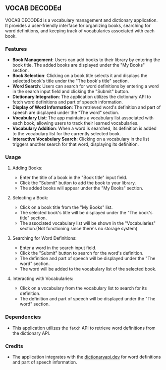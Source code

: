 ## VOCAB DECODEd

VOCAB DECODEd is a vocabulary management and dictionary application. It provides a user-friendly interface for organizing books, searching for word definitions, and keeping track of vocabularies associated with each book.

### Features

- **Book Management**: Users can add books to their library by entering the book title. The added books are displayed under the "My Books" section.
- **Book Selection**: Clicking on a book title selects it and displays the selected book's title under the "The book's title" section.
- **Word Search**: Users can search for word definitions by entering a word in the search input field and clicking the "Submit" button.
- **Dictionary Integration**: The application utilizes the dictionary API to fetch word definitions and part of speech information.
- **Display of Word Information**: The retrieved word's definition and part of speech are displayed under the "The word" section.
- **Vocabulary List**: The app maintains a vocabulary list associated with each book, allowing users to track their learned vocabularies.
- **Vocabulary Addition**: When a word is searched, its definition is added to the vocabulary list for the currently selected book.
- **Interactive Vocabulary Search**: Clicking on a vocabulary in the list triggers another search for that word, displaying its definition.

### Usage

1. Adding Books:

   - Enter the title of a book in the "Book title" input field.
   - Click the "Submit" button to add the book to your library.
   - The added books will appear under the "My Books" section.

2. Selecting a Book:

   - Click on a book title from the "My Books" list.
   - The selected book's title will be displayed under the "The book's title" section.
   - The associated vocabulary list will be shown in the "Vocabularies" section.(Not functioning since there's no storage system)

3. Searching for Word Definitions:

   - Enter a word in the search input field.
   - Click the "Submit" button to search for the word's definition.
   - The definition and part of speech will be displayed under the "The word" section.
   - The word will be added to the vocabulary list of the selected book.

4. Interacting with Vocabularies:
   - Click on a vocabulary from the vocabulary list to search for its definition.
   - The definition and part of speech will be displayed under the "The word" section.

### Dependencies

- This application utilizes the `fetch` API to retrieve word definitions from the dictionary API.

### Credits

- The application integrates with the [dictionaryapi.dev](https://dictionaryapi.dev/) for word definitions and part of speech information.
